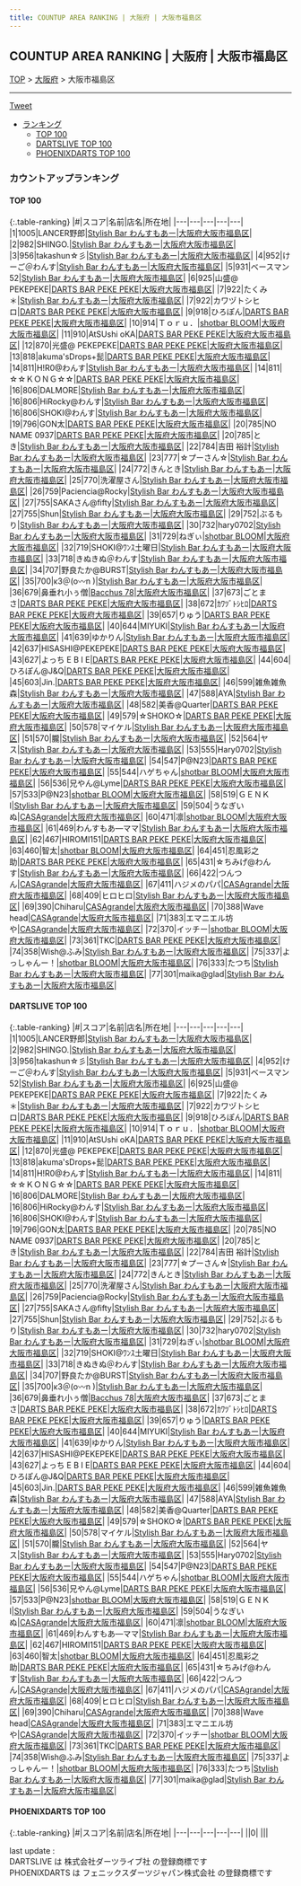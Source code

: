 ```yaml
---
title: COUNTUP AREA RANKING | 大阪府 | 大阪市福島区
---
```

## COUNTUP AREA RANKING | 大阪府 | 大阪市福島区

[TOP](/darts/rank/) > [大阪府](/darts/rank/大阪府/) > 大阪市福島区

___

<a href="https://twitter.com/share?ref_src=twsrc%5Etfw" data-text="COUNTUP AREA RANKING | 大阪府大阪市福島区" class="twitter-share-button" data-hashtags="DARTSLIVE,PHOENIXDARTS,darts,ダーツ" data-show-count="false">Tweet</a>

* [ランキング](#カウントアップランキング)
    * [TOP 100](#top-100)
    * [DARTSLIVE TOP 100](#dartslive-top-100)
    * [PHOENIXDARTS TOP 100](#phoenixdarts-top-100)

### カウントアップランキング

#### TOP 100



{:.table-ranking}
|#|スコア|名前|店名|所在地|
|---|---|---|---|---|
|1|1005|<span class="rank-name-dl">LANCER野郎</span>|<a href="https://search.dartslive.com/jp/shop/57f2ab80351f2fa0a3f63593b5358cc4">Stylish Bar わんすもあー</a>|<a href="/darts/rank/大阪府/大阪市福島区">大阪府大阪市福島区</a>|
|2|982|<span class="rank-name-dl">SHINGO.</span>|<a href="https://search.dartslive.com/jp/shop/57f2ab80351f2fa0a3f63593b5358cc4">Stylish Bar わんすもあー</a>|<a href="/darts/rank/大阪府/大阪市福島区">大阪府大阪市福島区</a>|
|3|956|<span class="rank-name-dl">takashun☆彡</span>|<a href="https://search.dartslive.com/jp/shop/57f2ab80351f2fa0a3f63593b5358cc4">Stylish Bar わんすもあー</a>|<a href="/darts/rank/大阪府/大阪市福島区">大阪府大阪市福島区</a>|
|4|952|<span class="rank-name-dl">けーご＠わんす</span>|<a href="https://search.dartslive.com/jp/shop/57f2ab80351f2fa0a3f63593b5358cc4">Stylish Bar わんすもあー</a>|<a href="/darts/rank/大阪府/大阪市福島区">大阪府大阪市福島区</a>|
|5|931|<span class="rank-name-dl">ベースマン52</span>|<a href="https://search.dartslive.com/jp/shop/57f2ab80351f2fa0a3f63593b5358cc4">Stylish Bar わんすもあー</a>|<a href="/darts/rank/大阪府/大阪市福島区">大阪府大阪市福島区</a>|
|6|925|<span class="rank-name-dl">山盛@ PEKEPEKE</span>|<a href="https://search.dartslive.com/jp/shop/b9cb2a638cf5c4ce774c926eb736cb5a">DARTS BAR PEKE PEKE</a>|<a href="/darts/rank/大阪府/大阪市福島区">大阪府大阪市福島区</a>|
|7|922|<span class="rank-name-dl">たくみ＊</span>|<a href="https://search.dartslive.com/jp/shop/57f2ab80351f2fa0a3f63593b5358cc4">Stylish Bar わんすもあー</a>|<a href="/darts/rank/大阪府/大阪市福島区">大阪府大阪市福島区</a>|
|7|922|<span class="rank-name-dl">カワヅトシヒロ</span>|<a href="https://search.dartslive.com/jp/shop/b9cb2a638cf5c4ce774c926eb736cb5a">DARTS BAR PEKE PEKE</a>|<a href="/darts/rank/大阪府/大阪市福島区">大阪府大阪市福島区</a>|
|9|918|<span class="rank-name-dl">ひろぽん</span>|<a href="https://search.dartslive.com/jp/shop/b9cb2a638cf5c4ce774c926eb736cb5a">DARTS BAR PEKE PEKE</a>|<a href="/darts/rank/大阪府/大阪市福島区">大阪府大阪市福島区</a>|
|10|914|<span class="rank-name-dl">Ｔｏｒｕ．</span>|<a href="https://search.dartslive.com/jp/shop/12df8c9dce968dad0d9b047a20a7ba1e">shotbar BLOOM</a>|<a href="/darts/rank/大阪府/大阪市福島区">大阪府大阪市福島区</a>|
|11|910|<span class="rank-name-dl">AtSUshi oKA</span>|<a href="https://search.dartslive.com/jp/shop/b9cb2a638cf5c4ce774c926eb736cb5a">DARTS BAR PEKE PEKE</a>|<a href="/darts/rank/大阪府/大阪市福島区">大阪府大阪市福島区</a>|
|12|870|<span class="rank-name-dl">光盛@ PEKEPEKE</span>|<a href="https://search.dartslive.com/jp/shop/b9cb2a638cf5c4ce774c926eb736cb5a">DARTS BAR PEKE PEKE</a>|<a href="/darts/rank/大阪府/大阪市福島区">大阪府大阪市福島区</a>|
|13|818|<span class="rank-name-dl">akuma&#x27;sDrops+髭</span>|<a href="https://search.dartslive.com/jp/shop/b9cb2a638cf5c4ce774c926eb736cb5a">DARTS BAR PEKE PEKE</a>|<a href="/darts/rank/大阪府/大阪市福島区">大阪府大阪市福島区</a>|
|14|811|<span class="rank-name-dl">H!R0@わんす</span>|<a href="https://search.dartslive.com/jp/shop/57f2ab80351f2fa0a3f63593b5358cc4">Stylish Bar わんすもあー</a>|<a href="/darts/rank/大阪府/大阪市福島区">大阪府大阪市福島区</a>|
|14|811|<span class="rank-name-dl">☆☆ＫＯＮＧ☆☆</span>|<a href="https://search.dartslive.com/jp/shop/b9cb2a638cf5c4ce774c926eb736cb5a">DARTS BAR PEKE PEKE</a>|<a href="/darts/rank/大阪府/大阪市福島区">大阪府大阪市福島区</a>|
|16|806|<span class="rank-name-dl">DALMORE</span>|<a href="https://search.dartslive.com/jp/shop/57f2ab80351f2fa0a3f63593b5358cc4">Stylish Bar わんすもあー</a>|<a href="/darts/rank/大阪府/大阪市福島区">大阪府大阪市福島区</a>|
|16|806|<span class="rank-name-dl">HiRocky@わんす</span>|<a href="https://search.dartslive.com/jp/shop/57f2ab80351f2fa0a3f63593b5358cc4">Stylish Bar わんすもあー</a>|<a href="/darts/rank/大阪府/大阪市福島区">大阪府大阪市福島区</a>|
|16|806|<span class="rank-name-dl">SHOKI@わんす</span>|<a href="https://search.dartslive.com/jp/shop/57f2ab80351f2fa0a3f63593b5358cc4">Stylish Bar わんすもあー</a>|<a href="/darts/rank/大阪府/大阪市福島区">大阪府大阪市福島区</a>|
|19|796|<span class="rank-name-dl">GON太</span>|<a href="https://search.dartslive.com/jp/shop/b9cb2a638cf5c4ce774c926eb736cb5a">DARTS BAR PEKE PEKE</a>|<a href="/darts/rank/大阪府/大阪市福島区">大阪府大阪市福島区</a>|
|20|785|<span class="rank-name-dl">NO NAME 0937</span>|<a href="https://search.dartslive.com/jp/shop/b9cb2a638cf5c4ce774c926eb736cb5a">DARTS BAR PEKE PEKE</a>|<a href="/darts/rank/大阪府/大阪市福島区">大阪府大阪市福島区</a>|
|20|785|<span class="rank-name-dl">とき</span>|<a href="https://search.dartslive.com/jp/shop/57f2ab80351f2fa0a3f63593b5358cc4">Stylish Bar わんすもあー</a>|<a href="/darts/rank/大阪府/大阪市福島区">大阪府大阪市福島区</a>|
|22|784|<span class="rank-name-dl">吉田 裕計</span>|<a href="https://search.dartslive.com/jp/shop/57f2ab80351f2fa0a3f63593b5358cc4">Stylish Bar わんすもあー</a>|<a href="/darts/rank/大阪府/大阪市福島区">大阪府大阪市福島区</a>|
|23|777|<span class="rank-name-dl">☆プーさん☆</span>|<a href="https://search.dartslive.com/jp/shop/57f2ab80351f2fa0a3f63593b5358cc4">Stylish Bar わんすもあー</a>|<a href="/darts/rank/大阪府/大阪市福島区">大阪府大阪市福島区</a>|
|24|772|<span class="rank-name-dl">きんとき</span>|<a href="https://search.dartslive.com/jp/shop/57f2ab80351f2fa0a3f63593b5358cc4">Stylish Bar わんすもあー</a>|<a href="/darts/rank/大阪府/大阪市福島区">大阪府大阪市福島区</a>|
|25|770|<span class="rank-name-dl">洗濯屋さん</span>|<a href="https://search.dartslive.com/jp/shop/57f2ab80351f2fa0a3f63593b5358cc4">Stylish Bar わんすもあー</a>|<a href="/darts/rank/大阪府/大阪市福島区">大阪府大阪市福島区</a>|
|26|759|<span class="rank-name-dl">Paciencia@Rocky</span>|<a href="https://search.dartslive.com/jp/shop/57f2ab80351f2fa0a3f63593b5358cc4">Stylish Bar わんすもあー</a>|<a href="/darts/rank/大阪府/大阪市福島区">大阪府大阪市福島区</a>|
|27|755|<span class="rank-name-dl">SAKAさん@fifty</span>|<a href="https://search.dartslive.com/jp/shop/57f2ab80351f2fa0a3f63593b5358cc4">Stylish Bar わんすもあー</a>|<a href="/darts/rank/大阪府/大阪市福島区">大阪府大阪市福島区</a>|
|27|755|<span class="rank-name-dl">Shun</span>|<a href="https://search.dartslive.com/jp/shop/57f2ab80351f2fa0a3f63593b5358cc4">Stylish Bar わんすもあー</a>|<a href="/darts/rank/大阪府/大阪市福島区">大阪府大阪市福島区</a>|
|29|752|<span class="rank-name-dl">ぶるもり</span>|<a href="https://search.dartslive.com/jp/shop/57f2ab80351f2fa0a3f63593b5358cc4">Stylish Bar わんすもあー</a>|<a href="/darts/rank/大阪府/大阪市福島区">大阪府大阪市福島区</a>|
|30|732|<span class="rank-name-dl">hary0702</span>|<a href="https://search.dartslive.com/jp/shop/57f2ab80351f2fa0a3f63593b5358cc4">Stylish Bar わんすもあー</a>|<a href="/darts/rank/大阪府/大阪市福島区">大阪府大阪市福島区</a>|
|31|729|<span class="rank-name-dl">ねぎぃ</span>|<a href="https://search.dartslive.com/jp/shop/12df8c9dce968dad0d9b047a20a7ba1e">shotbar BLOOM</a>|<a href="/darts/rank/大阪府/大阪市福島区">大阪府大阪市福島区</a>|
|32|719|<span class="rank-name-dl">SHOKI@ﾜﾝｽ土曜日</span>|<a href="https://search.dartslive.com/jp/shop/57f2ab80351f2fa0a3f63593b5358cc4">Stylish Bar わんすもあー</a>|<a href="/darts/rank/大阪府/大阪市福島区">大阪府大阪市福島区</a>|
|33|718|<span class="rank-name-dl">きぬきぬ＠わんす</span>|<a href="https://search.dartslive.com/jp/shop/57f2ab80351f2fa0a3f63593b5358cc4">Stylish Bar わんすもあー</a>|<a href="/darts/rank/大阪府/大阪市福島区">大阪府大阪市福島区</a>|
|34|707|<span class="rank-name-dl">野良たか@BURST</span>|<a href="https://search.dartslive.com/jp/shop/57f2ab80351f2fa0a3f63593b5358cc4">Stylish Bar わんすもあー</a>|<a href="/darts/rank/大阪府/大阪市福島区">大阪府大阪市福島区</a>|
|35|700|<span class="rank-name-dl">κ3＠\(o〰n )</span>|<a href="https://search.dartslive.com/jp/shop/57f2ab80351f2fa0a3f63593b5358cc4">Stylish Bar わんすもあー</a>|<a href="/darts/rank/大阪府/大阪市福島区">大阪府大阪市福島区</a>|
|36|679|<span class="rank-name-dl">鼻垂れ小ぅ僧</span>|<a href="https://search.dartslive.com/jp/shop/7c352445d364c0890d9b047a20a7ba1e">Bacchus 78</a>|<a href="/darts/rank/大阪府/大阪市福島区">大阪府大阪市福島区</a>|
|37|673|<span class="rank-name-dl">ごとまさ</span>|<a href="https://search.dartslive.com/jp/shop/b9cb2a638cf5c4ce774c926eb736cb5a">DARTS BAR PEKE PEKE</a>|<a href="/darts/rank/大阪府/大阪市福島区">大阪府大阪市福島区</a>|
|38|672|<span class="rank-name-dl">ｶﾜﾂﾞﾄｼﾋﾛ</span>|<a href="https://search.dartslive.com/jp/shop/b9cb2a638cf5c4ce774c926eb736cb5a">DARTS BAR PEKE PEKE</a>|<a href="/darts/rank/大阪府/大阪市福島区">大阪府大阪市福島区</a>|
|39|657|<span class="rank-name-dl">りゅう</span>|<a href="https://search.dartslive.com/jp/shop/b9cb2a638cf5c4ce774c926eb736cb5a">DARTS BAR PEKE PEKE</a>|<a href="/darts/rank/大阪府/大阪市福島区">大阪府大阪市福島区</a>|
|40|644|<span class="rank-name-dl">MIYUKI</span>|<a href="https://search.dartslive.com/jp/shop/57f2ab80351f2fa0a3f63593b5358cc4">Stylish Bar わんすもあー</a>|<a href="/darts/rank/大阪府/大阪市福島区">大阪府大阪市福島区</a>|
|41|639|<span class="rank-name-dl">ゆかりん</span>|<a href="https://search.dartslive.com/jp/shop/57f2ab80351f2fa0a3f63593b5358cc4">Stylish Bar わんすもあー</a>|<a href="/darts/rank/大阪府/大阪市福島区">大阪府大阪市福島区</a>|
|42|637|<span class="rank-name-dl">HISASHI@PEKEPEKE</span>|<a href="https://search.dartslive.com/jp/shop/b9cb2a638cf5c4ce774c926eb736cb5a">DARTS BAR PEKE PEKE</a>|<a href="/darts/rank/大阪府/大阪市福島区">大阪府大阪市福島区</a>|
|43|627|<span class="rank-name-dl">よっち E B I E</span>|<a href="https://search.dartslive.com/jp/shop/b9cb2a638cf5c4ce774c926eb736cb5a">DARTS BAR PEKE PEKE</a>|<a href="/darts/rank/大阪府/大阪市福島区">大阪府大阪市福島区</a>|
|44|604|<span class="rank-name-dl">ひろぽん@J&amp;Q</span>|<a href="https://search.dartslive.com/jp/shop/b9cb2a638cf5c4ce774c926eb736cb5a">DARTS BAR PEKE PEKE</a>|<a href="/darts/rank/大阪府/大阪市福島区">大阪府大阪市福島区</a>|
|45|603|<span class="rank-name-dl">Jin.</span>|<a href="https://search.dartslive.com/jp/shop/b9cb2a638cf5c4ce774c926eb736cb5a">DARTS BAR PEKE PEKE</a>|<a href="/darts/rank/大阪府/大阪市福島区">大阪府大阪市福島区</a>|
|46|599|<span class="rank-name-dl">雑魚雑魚森</span>|<a href="https://search.dartslive.com/jp/shop/57f2ab80351f2fa0a3f63593b5358cc4">Stylish Bar わんすもあー</a>|<a href="/darts/rank/大阪府/大阪市福島区">大阪府大阪市福島区</a>|
|47|588|<span class="rank-name-dl">AYA</span>|<a href="https://search.dartslive.com/jp/shop/57f2ab80351f2fa0a3f63593b5358cc4">Stylish Bar わんすもあー</a>|<a href="/darts/rank/大阪府/大阪市福島区">大阪府大阪市福島区</a>|
|48|582|<span class="rank-name-dl">美香@Quarter</span>|<a href="https://search.dartslive.com/jp/shop/b9cb2a638cf5c4ce774c926eb736cb5a">DARTS BAR PEKE PEKE</a>|<a href="/darts/rank/大阪府/大阪市福島区">大阪府大阪市福島区</a>|
|49|579|<span class="rank-name-dl">☆SHOKO☆</span>|<a href="https://search.dartslive.com/jp/shop/b9cb2a638cf5c4ce774c926eb736cb5a">DARTS BAR PEKE PEKE</a>|<a href="/darts/rank/大阪府/大阪市福島区">大阪府大阪市福島区</a>|
|50|578|<span class="rank-name-dl">マイケル</span>|<a href="https://search.dartslive.com/jp/shop/57f2ab80351f2fa0a3f63593b5358cc4">Stylish Bar わんすもあー</a>|<a href="/darts/rank/大阪府/大阪市福島区">大阪府大阪市福島区</a>|
|51|570|<span class="rank-name-dl">朧</span>|<a href="https://search.dartslive.com/jp/shop/57f2ab80351f2fa0a3f63593b5358cc4">Stylish Bar わんすもあー</a>|<a href="/darts/rank/大阪府/大阪市福島区">大阪府大阪市福島区</a>|
|52|564|<span class="rank-name-dl">ヤス</span>|<a href="https://search.dartslive.com/jp/shop/57f2ab80351f2fa0a3f63593b5358cc4">Stylish Bar わんすもあー</a>|<a href="/darts/rank/大阪府/大阪市福島区">大阪府大阪市福島区</a>|
|53|555|<span class="rank-name-dl">Hary0702</span>|<a href="https://search.dartslive.com/jp/shop/57f2ab80351f2fa0a3f63593b5358cc4">Stylish Bar わんすもあー</a>|<a href="/darts/rank/大阪府/大阪市福島区">大阪府大阪市福島区</a>|
|54|547|<span class="rank-name-dl">P@N23</span>|<a href="https://search.dartslive.com/jp/shop/b9cb2a638cf5c4ce774c926eb736cb5a">DARTS BAR PEKE PEKE</a>|<a href="/darts/rank/大阪府/大阪市福島区">大阪府大阪市福島区</a>|
|55|544|<span class="rank-name-dl">ハゲちゃん</span>|<a href="https://search.dartslive.com/jp/shop/12df8c9dce968dad0d9b047a20a7ba1e">shotbar BLOOM</a>|<a href="/darts/rank/大阪府/大阪市福島区">大阪府大阪市福島区</a>|
|56|536|<span class="rank-name-dl">兄やん@Lyme</span>|<a href="https://search.dartslive.com/jp/shop/b9cb2a638cf5c4ce774c926eb736cb5a">DARTS BAR PEKE PEKE</a>|<a href="/darts/rank/大阪府/大阪市福島区">大阪府大阪市福島区</a>|
|57|533|<span class="rank-name-dl">P@N23</span>|<a href="https://search.dartslive.com/jp/shop/12df8c9dce968dad0d9b047a20a7ba1e">shotbar BLOOM</a>|<a href="/darts/rank/大阪府/大阪市福島区">大阪府大阪市福島区</a>|
|58|519|<span class="rank-name-dl">ＧＥＮＫI</span>|<a href="https://search.dartslive.com/jp/shop/57f2ab80351f2fa0a3f63593b5358cc4">Stylish Bar わんすもあー</a>|<a href="/darts/rank/大阪府/大阪市福島区">大阪府大阪市福島区</a>|
|59|504|<span class="rank-name-dl">うなぎいぬ</span>|<a href="https://search.dartslive.com/jp/shop/d971e1c267fb66be0d9b047a20a7ba1e">CASAgrande</a>|<a href="/darts/rank/大阪府/大阪市福島区">大阪府大阪市福島区</a>|
|60|471|<span class="rank-name-dl">凛</span>|<a href="https://search.dartslive.com/jp/shop/12df8c9dce968dad0d9b047a20a7ba1e">shotbar BLOOM</a>|<a href="/darts/rank/大阪府/大阪市福島区">大阪府大阪市福島区</a>|
|61|469|<span class="rank-name-dl">わんすもあ―ママ</span>|<a href="https://search.dartslive.com/jp/shop/57f2ab80351f2fa0a3f63593b5358cc4">Stylish Bar わんすもあー</a>|<a href="/darts/rank/大阪府/大阪市福島区">大阪府大阪市福島区</a>|
|62|467|<span class="rank-name-dl">HIROMI151</span>|<a href="https://search.dartslive.com/jp/shop/b9cb2a638cf5c4ce774c926eb736cb5a">DARTS BAR PEKE PEKE</a>|<a href="/darts/rank/大阪府/大阪市福島区">大阪府大阪市福島区</a>|
|63|460|<span class="rank-name-dl">智太</span>|<a href="https://search.dartslive.com/jp/shop/12df8c9dce968dad0d9b047a20a7ba1e">shotbar BLOOM</a>|<a href="/darts/rank/大阪府/大阪市福島区">大阪府大阪市福島区</a>|
|64|451|<span class="rank-name-dl">忍風彩之助</span>|<a href="https://search.dartslive.com/jp/shop/b9cb2a638cf5c4ce774c926eb736cb5a">DARTS BAR PEKE PEKE</a>|<a href="/darts/rank/大阪府/大阪市福島区">大阪府大阪市福島区</a>|
|65|431|<span class="rank-name-dl">☆ちみげ@わんす</span>|<a href="https://search.dartslive.com/jp/shop/57f2ab80351f2fa0a3f63593b5358cc4">Stylish Bar わんすもあー</a>|<a href="/darts/rank/大阪府/大阪市福島区">大阪府大阪市福島区</a>|
|66|422|<span class="rank-name-dl">つんつん</span>|<a href="https://search.dartslive.com/jp/shop/d971e1c267fb66be0d9b047a20a7ba1e">CASAgrande</a>|<a href="/darts/rank/大阪府/大阪市福島区">大阪府大阪市福島区</a>|
|67|411|<span class="rank-name-dl">ハジメのパパ</span>|<a href="https://search.dartslive.com/jp/shop/d971e1c267fb66be0d9b047a20a7ba1e">CASAgrande</a>|<a href="/darts/rank/大阪府/大阪市福島区">大阪府大阪市福島区</a>|
|68|409|<span class="rank-name-dl">ヒロヒロ</span>|<a href="https://search.dartslive.com/jp/shop/57f2ab80351f2fa0a3f63593b5358cc4">Stylish Bar わんすもあー</a>|<a href="/darts/rank/大阪府/大阪市福島区">大阪府大阪市福島区</a>|
|69|390|<span class="rank-name-dl">Chiharu</span>|<a href="https://search.dartslive.com/jp/shop/d971e1c267fb66be0d9b047a20a7ba1e">CASAgrande</a>|<a href="/darts/rank/大阪府/大阪市福島区">大阪府大阪市福島区</a>|
|70|388|<span class="rank-name-dl">Wave head</span>|<a href="https://search.dartslive.com/jp/shop/d971e1c267fb66be0d9b047a20a7ba1e">CASAgrande</a>|<a href="/darts/rank/大阪府/大阪市福島区">大阪府大阪市福島区</a>|
|71|383|<span class="rank-name-dl">エマニエル坊や</span>|<a href="https://search.dartslive.com/jp/shop/d971e1c267fb66be0d9b047a20a7ba1e">CASAgrande</a>|<a href="/darts/rank/大阪府/大阪市福島区">大阪府大阪市福島区</a>|
|72|370|<span class="rank-name-dl">イッチー</span>|<a href="https://search.dartslive.com/jp/shop/12df8c9dce968dad0d9b047a20a7ba1e">shotbar BLOOM</a>|<a href="/darts/rank/大阪府/大阪市福島区">大阪府大阪市福島区</a>|
|73|361|<span class="rank-name-dl">TKC</span>|<a href="https://search.dartslive.com/jp/shop/b9cb2a638cf5c4ce774c926eb736cb5a">DARTS BAR PEKE PEKE</a>|<a href="/darts/rank/大阪府/大阪市福島区">大阪府大阪市福島区</a>|
|74|358|<span class="rank-name-dl">Wish@ふみ</span>|<a href="https://search.dartslive.com/jp/shop/57f2ab80351f2fa0a3f63593b5358cc4">Stylish Bar わんすもあー</a>|<a href="/darts/rank/大阪府/大阪市福島区">大阪府大阪市福島区</a>|
|75|337|<span class="rank-name-dl">よっしゃんー！</span>|<a href="https://search.dartslive.com/jp/shop/12df8c9dce968dad0d9b047a20a7ba1e">shotbar BLOOM</a>|<a href="/darts/rank/大阪府/大阪市福島区">大阪府大阪市福島区</a>|
|76|333|<span class="rank-name-dl">たつち</span>|<a href="https://search.dartslive.com/jp/shop/57f2ab80351f2fa0a3f63593b5358cc4">Stylish Bar わんすもあー</a>|<a href="/darts/rank/大阪府/大阪市福島区">大阪府大阪市福島区</a>|
|77|301|<span class="rank-name-dl">maika@glad</span>|<a href="https://search.dartslive.com/jp/shop/57f2ab80351f2fa0a3f63593b5358cc4">Stylish Bar わんすもあー</a>|<a href="/darts/rank/大阪府/大阪市福島区">大阪府大阪市福島区</a>|


#### DARTSLIVE TOP 100



{:.table-ranking}
|#|スコア|名前|店名|所在地|
|---|---|---|---|---|
|1|1005|<span class="rank-name-dl">LANCER野郎</span>|<a href="https://search.dartslive.com/jp/shop/57f2ab80351f2fa0a3f63593b5358cc4">Stylish Bar わんすもあー</a>|<a href="/darts/rank/大阪府/大阪市福島区">大阪府大阪市福島区</a>|
|2|982|<span class="rank-name-dl">SHINGO.</span>|<a href="https://search.dartslive.com/jp/shop/57f2ab80351f2fa0a3f63593b5358cc4">Stylish Bar わんすもあー</a>|<a href="/darts/rank/大阪府/大阪市福島区">大阪府大阪市福島区</a>|
|3|956|<span class="rank-name-dl">takashun☆彡</span>|<a href="https://search.dartslive.com/jp/shop/57f2ab80351f2fa0a3f63593b5358cc4">Stylish Bar わんすもあー</a>|<a href="/darts/rank/大阪府/大阪市福島区">大阪府大阪市福島区</a>|
|4|952|<span class="rank-name-dl">けーご＠わんす</span>|<a href="https://search.dartslive.com/jp/shop/57f2ab80351f2fa0a3f63593b5358cc4">Stylish Bar わんすもあー</a>|<a href="/darts/rank/大阪府/大阪市福島区">大阪府大阪市福島区</a>|
|5|931|<span class="rank-name-dl">ベースマン52</span>|<a href="https://search.dartslive.com/jp/shop/57f2ab80351f2fa0a3f63593b5358cc4">Stylish Bar わんすもあー</a>|<a href="/darts/rank/大阪府/大阪市福島区">大阪府大阪市福島区</a>|
|6|925|<span class="rank-name-dl">山盛@ PEKEPEKE</span>|<a href="https://search.dartslive.com/jp/shop/b9cb2a638cf5c4ce774c926eb736cb5a">DARTS BAR PEKE PEKE</a>|<a href="/darts/rank/大阪府/大阪市福島区">大阪府大阪市福島区</a>|
|7|922|<span class="rank-name-dl">たくみ＊</span>|<a href="https://search.dartslive.com/jp/shop/57f2ab80351f2fa0a3f63593b5358cc4">Stylish Bar わんすもあー</a>|<a href="/darts/rank/大阪府/大阪市福島区">大阪府大阪市福島区</a>|
|7|922|<span class="rank-name-dl">カワヅトシヒロ</span>|<a href="https://search.dartslive.com/jp/shop/b9cb2a638cf5c4ce774c926eb736cb5a">DARTS BAR PEKE PEKE</a>|<a href="/darts/rank/大阪府/大阪市福島区">大阪府大阪市福島区</a>|
|9|918|<span class="rank-name-dl">ひろぽん</span>|<a href="https://search.dartslive.com/jp/shop/b9cb2a638cf5c4ce774c926eb736cb5a">DARTS BAR PEKE PEKE</a>|<a href="/darts/rank/大阪府/大阪市福島区">大阪府大阪市福島区</a>|
|10|914|<span class="rank-name-dl">Ｔｏｒｕ．</span>|<a href="https://search.dartslive.com/jp/shop/12df8c9dce968dad0d9b047a20a7ba1e">shotbar BLOOM</a>|<a href="/darts/rank/大阪府/大阪市福島区">大阪府大阪市福島区</a>|
|11|910|<span class="rank-name-dl">AtSUshi oKA</span>|<a href="https://search.dartslive.com/jp/shop/b9cb2a638cf5c4ce774c926eb736cb5a">DARTS BAR PEKE PEKE</a>|<a href="/darts/rank/大阪府/大阪市福島区">大阪府大阪市福島区</a>|
|12|870|<span class="rank-name-dl">光盛@ PEKEPEKE</span>|<a href="https://search.dartslive.com/jp/shop/b9cb2a638cf5c4ce774c926eb736cb5a">DARTS BAR PEKE PEKE</a>|<a href="/darts/rank/大阪府/大阪市福島区">大阪府大阪市福島区</a>|
|13|818|<span class="rank-name-dl">akuma&#x27;sDrops+髭</span>|<a href="https://search.dartslive.com/jp/shop/b9cb2a638cf5c4ce774c926eb736cb5a">DARTS BAR PEKE PEKE</a>|<a href="/darts/rank/大阪府/大阪市福島区">大阪府大阪市福島区</a>|
|14|811|<span class="rank-name-dl">H!R0@わんす</span>|<a href="https://search.dartslive.com/jp/shop/57f2ab80351f2fa0a3f63593b5358cc4">Stylish Bar わんすもあー</a>|<a href="/darts/rank/大阪府/大阪市福島区">大阪府大阪市福島区</a>|
|14|811|<span class="rank-name-dl">☆☆ＫＯＮＧ☆☆</span>|<a href="https://search.dartslive.com/jp/shop/b9cb2a638cf5c4ce774c926eb736cb5a">DARTS BAR PEKE PEKE</a>|<a href="/darts/rank/大阪府/大阪市福島区">大阪府大阪市福島区</a>|
|16|806|<span class="rank-name-dl">DALMORE</span>|<a href="https://search.dartslive.com/jp/shop/57f2ab80351f2fa0a3f63593b5358cc4">Stylish Bar わんすもあー</a>|<a href="/darts/rank/大阪府/大阪市福島区">大阪府大阪市福島区</a>|
|16|806|<span class="rank-name-dl">HiRocky@わんす</span>|<a href="https://search.dartslive.com/jp/shop/57f2ab80351f2fa0a3f63593b5358cc4">Stylish Bar わんすもあー</a>|<a href="/darts/rank/大阪府/大阪市福島区">大阪府大阪市福島区</a>|
|16|806|<span class="rank-name-dl">SHOKI@わんす</span>|<a href="https://search.dartslive.com/jp/shop/57f2ab80351f2fa0a3f63593b5358cc4">Stylish Bar わんすもあー</a>|<a href="/darts/rank/大阪府/大阪市福島区">大阪府大阪市福島区</a>|
|19|796|<span class="rank-name-dl">GON太</span>|<a href="https://search.dartslive.com/jp/shop/b9cb2a638cf5c4ce774c926eb736cb5a">DARTS BAR PEKE PEKE</a>|<a href="/darts/rank/大阪府/大阪市福島区">大阪府大阪市福島区</a>|
|20|785|<span class="rank-name-dl">NO NAME 0937</span>|<a href="https://search.dartslive.com/jp/shop/b9cb2a638cf5c4ce774c926eb736cb5a">DARTS BAR PEKE PEKE</a>|<a href="/darts/rank/大阪府/大阪市福島区">大阪府大阪市福島区</a>|
|20|785|<span class="rank-name-dl">とき</span>|<a href="https://search.dartslive.com/jp/shop/57f2ab80351f2fa0a3f63593b5358cc4">Stylish Bar わんすもあー</a>|<a href="/darts/rank/大阪府/大阪市福島区">大阪府大阪市福島区</a>|
|22|784|<span class="rank-name-dl">吉田 裕計</span>|<a href="https://search.dartslive.com/jp/shop/57f2ab80351f2fa0a3f63593b5358cc4">Stylish Bar わんすもあー</a>|<a href="/darts/rank/大阪府/大阪市福島区">大阪府大阪市福島区</a>|
|23|777|<span class="rank-name-dl">☆プーさん☆</span>|<a href="https://search.dartslive.com/jp/shop/57f2ab80351f2fa0a3f63593b5358cc4">Stylish Bar わんすもあー</a>|<a href="/darts/rank/大阪府/大阪市福島区">大阪府大阪市福島区</a>|
|24|772|<span class="rank-name-dl">きんとき</span>|<a href="https://search.dartslive.com/jp/shop/57f2ab80351f2fa0a3f63593b5358cc4">Stylish Bar わんすもあー</a>|<a href="/darts/rank/大阪府/大阪市福島区">大阪府大阪市福島区</a>|
|25|770|<span class="rank-name-dl">洗濯屋さん</span>|<a href="https://search.dartslive.com/jp/shop/57f2ab80351f2fa0a3f63593b5358cc4">Stylish Bar わんすもあー</a>|<a href="/darts/rank/大阪府/大阪市福島区">大阪府大阪市福島区</a>|
|26|759|<span class="rank-name-dl">Paciencia@Rocky</span>|<a href="https://search.dartslive.com/jp/shop/57f2ab80351f2fa0a3f63593b5358cc4">Stylish Bar わんすもあー</a>|<a href="/darts/rank/大阪府/大阪市福島区">大阪府大阪市福島区</a>|
|27|755|<span class="rank-name-dl">SAKAさん@fifty</span>|<a href="https://search.dartslive.com/jp/shop/57f2ab80351f2fa0a3f63593b5358cc4">Stylish Bar わんすもあー</a>|<a href="/darts/rank/大阪府/大阪市福島区">大阪府大阪市福島区</a>|
|27|755|<span class="rank-name-dl">Shun</span>|<a href="https://search.dartslive.com/jp/shop/57f2ab80351f2fa0a3f63593b5358cc4">Stylish Bar わんすもあー</a>|<a href="/darts/rank/大阪府/大阪市福島区">大阪府大阪市福島区</a>|
|29|752|<span class="rank-name-dl">ぶるもり</span>|<a href="https://search.dartslive.com/jp/shop/57f2ab80351f2fa0a3f63593b5358cc4">Stylish Bar わんすもあー</a>|<a href="/darts/rank/大阪府/大阪市福島区">大阪府大阪市福島区</a>|
|30|732|<span class="rank-name-dl">hary0702</span>|<a href="https://search.dartslive.com/jp/shop/57f2ab80351f2fa0a3f63593b5358cc4">Stylish Bar わんすもあー</a>|<a href="/darts/rank/大阪府/大阪市福島区">大阪府大阪市福島区</a>|
|31|729|<span class="rank-name-dl">ねぎぃ</span>|<a href="https://search.dartslive.com/jp/shop/12df8c9dce968dad0d9b047a20a7ba1e">shotbar BLOOM</a>|<a href="/darts/rank/大阪府/大阪市福島区">大阪府大阪市福島区</a>|
|32|719|<span class="rank-name-dl">SHOKI@ﾜﾝｽ土曜日</span>|<a href="https://search.dartslive.com/jp/shop/57f2ab80351f2fa0a3f63593b5358cc4">Stylish Bar わんすもあー</a>|<a href="/darts/rank/大阪府/大阪市福島区">大阪府大阪市福島区</a>|
|33|718|<span class="rank-name-dl">きぬきぬ＠わんす</span>|<a href="https://search.dartslive.com/jp/shop/57f2ab80351f2fa0a3f63593b5358cc4">Stylish Bar わんすもあー</a>|<a href="/darts/rank/大阪府/大阪市福島区">大阪府大阪市福島区</a>|
|34|707|<span class="rank-name-dl">野良たか@BURST</span>|<a href="https://search.dartslive.com/jp/shop/57f2ab80351f2fa0a3f63593b5358cc4">Stylish Bar わんすもあー</a>|<a href="/darts/rank/大阪府/大阪市福島区">大阪府大阪市福島区</a>|
|35|700|<span class="rank-name-dl">κ3＠\(o〰n )</span>|<a href="https://search.dartslive.com/jp/shop/57f2ab80351f2fa0a3f63593b5358cc4">Stylish Bar わんすもあー</a>|<a href="/darts/rank/大阪府/大阪市福島区">大阪府大阪市福島区</a>|
|36|679|<span class="rank-name-dl">鼻垂れ小ぅ僧</span>|<a href="https://search.dartslive.com/jp/shop/7c352445d364c0890d9b047a20a7ba1e">Bacchus 78</a>|<a href="/darts/rank/大阪府/大阪市福島区">大阪府大阪市福島区</a>|
|37|673|<span class="rank-name-dl">ごとまさ</span>|<a href="https://search.dartslive.com/jp/shop/b9cb2a638cf5c4ce774c926eb736cb5a">DARTS BAR PEKE PEKE</a>|<a href="/darts/rank/大阪府/大阪市福島区">大阪府大阪市福島区</a>|
|38|672|<span class="rank-name-dl">ｶﾜﾂﾞﾄｼﾋﾛ</span>|<a href="https://search.dartslive.com/jp/shop/b9cb2a638cf5c4ce774c926eb736cb5a">DARTS BAR PEKE PEKE</a>|<a href="/darts/rank/大阪府/大阪市福島区">大阪府大阪市福島区</a>|
|39|657|<span class="rank-name-dl">りゅう</span>|<a href="https://search.dartslive.com/jp/shop/b9cb2a638cf5c4ce774c926eb736cb5a">DARTS BAR PEKE PEKE</a>|<a href="/darts/rank/大阪府/大阪市福島区">大阪府大阪市福島区</a>|
|40|644|<span class="rank-name-dl">MIYUKI</span>|<a href="https://search.dartslive.com/jp/shop/57f2ab80351f2fa0a3f63593b5358cc4">Stylish Bar わんすもあー</a>|<a href="/darts/rank/大阪府/大阪市福島区">大阪府大阪市福島区</a>|
|41|639|<span class="rank-name-dl">ゆかりん</span>|<a href="https://search.dartslive.com/jp/shop/57f2ab80351f2fa0a3f63593b5358cc4">Stylish Bar わんすもあー</a>|<a href="/darts/rank/大阪府/大阪市福島区">大阪府大阪市福島区</a>|
|42|637|<span class="rank-name-dl">HISASHI@PEKEPEKE</span>|<a href="https://search.dartslive.com/jp/shop/b9cb2a638cf5c4ce774c926eb736cb5a">DARTS BAR PEKE PEKE</a>|<a href="/darts/rank/大阪府/大阪市福島区">大阪府大阪市福島区</a>|
|43|627|<span class="rank-name-dl">よっち E B I E</span>|<a href="https://search.dartslive.com/jp/shop/b9cb2a638cf5c4ce774c926eb736cb5a">DARTS BAR PEKE PEKE</a>|<a href="/darts/rank/大阪府/大阪市福島区">大阪府大阪市福島区</a>|
|44|604|<span class="rank-name-dl">ひろぽん@J&amp;Q</span>|<a href="https://search.dartslive.com/jp/shop/b9cb2a638cf5c4ce774c926eb736cb5a">DARTS BAR PEKE PEKE</a>|<a href="/darts/rank/大阪府/大阪市福島区">大阪府大阪市福島区</a>|
|45|603|<span class="rank-name-dl">Jin.</span>|<a href="https://search.dartslive.com/jp/shop/b9cb2a638cf5c4ce774c926eb736cb5a">DARTS BAR PEKE PEKE</a>|<a href="/darts/rank/大阪府/大阪市福島区">大阪府大阪市福島区</a>|
|46|599|<span class="rank-name-dl">雑魚雑魚森</span>|<a href="https://search.dartslive.com/jp/shop/57f2ab80351f2fa0a3f63593b5358cc4">Stylish Bar わんすもあー</a>|<a href="/darts/rank/大阪府/大阪市福島区">大阪府大阪市福島区</a>|
|47|588|<span class="rank-name-dl">AYA</span>|<a href="https://search.dartslive.com/jp/shop/57f2ab80351f2fa0a3f63593b5358cc4">Stylish Bar わんすもあー</a>|<a href="/darts/rank/大阪府/大阪市福島区">大阪府大阪市福島区</a>|
|48|582|<span class="rank-name-dl">美香@Quarter</span>|<a href="https://search.dartslive.com/jp/shop/b9cb2a638cf5c4ce774c926eb736cb5a">DARTS BAR PEKE PEKE</a>|<a href="/darts/rank/大阪府/大阪市福島区">大阪府大阪市福島区</a>|
|49|579|<span class="rank-name-dl">☆SHOKO☆</span>|<a href="https://search.dartslive.com/jp/shop/b9cb2a638cf5c4ce774c926eb736cb5a">DARTS BAR PEKE PEKE</a>|<a href="/darts/rank/大阪府/大阪市福島区">大阪府大阪市福島区</a>|
|50|578|<span class="rank-name-dl">マイケル</span>|<a href="https://search.dartslive.com/jp/shop/57f2ab80351f2fa0a3f63593b5358cc4">Stylish Bar わんすもあー</a>|<a href="/darts/rank/大阪府/大阪市福島区">大阪府大阪市福島区</a>|
|51|570|<span class="rank-name-dl">朧</span>|<a href="https://search.dartslive.com/jp/shop/57f2ab80351f2fa0a3f63593b5358cc4">Stylish Bar わんすもあー</a>|<a href="/darts/rank/大阪府/大阪市福島区">大阪府大阪市福島区</a>|
|52|564|<span class="rank-name-dl">ヤス</span>|<a href="https://search.dartslive.com/jp/shop/57f2ab80351f2fa0a3f63593b5358cc4">Stylish Bar わんすもあー</a>|<a href="/darts/rank/大阪府/大阪市福島区">大阪府大阪市福島区</a>|
|53|555|<span class="rank-name-dl">Hary0702</span>|<a href="https://search.dartslive.com/jp/shop/57f2ab80351f2fa0a3f63593b5358cc4">Stylish Bar わんすもあー</a>|<a href="/darts/rank/大阪府/大阪市福島区">大阪府大阪市福島区</a>|
|54|547|<span class="rank-name-dl">P@N23</span>|<a href="https://search.dartslive.com/jp/shop/b9cb2a638cf5c4ce774c926eb736cb5a">DARTS BAR PEKE PEKE</a>|<a href="/darts/rank/大阪府/大阪市福島区">大阪府大阪市福島区</a>|
|55|544|<span class="rank-name-dl">ハゲちゃん</span>|<a href="https://search.dartslive.com/jp/shop/12df8c9dce968dad0d9b047a20a7ba1e">shotbar BLOOM</a>|<a href="/darts/rank/大阪府/大阪市福島区">大阪府大阪市福島区</a>|
|56|536|<span class="rank-name-dl">兄やん@Lyme</span>|<a href="https://search.dartslive.com/jp/shop/b9cb2a638cf5c4ce774c926eb736cb5a">DARTS BAR PEKE PEKE</a>|<a href="/darts/rank/大阪府/大阪市福島区">大阪府大阪市福島区</a>|
|57|533|<span class="rank-name-dl">P@N23</span>|<a href="https://search.dartslive.com/jp/shop/12df8c9dce968dad0d9b047a20a7ba1e">shotbar BLOOM</a>|<a href="/darts/rank/大阪府/大阪市福島区">大阪府大阪市福島区</a>|
|58|519|<span class="rank-name-dl">ＧＥＮＫI</span>|<a href="https://search.dartslive.com/jp/shop/57f2ab80351f2fa0a3f63593b5358cc4">Stylish Bar わんすもあー</a>|<a href="/darts/rank/大阪府/大阪市福島区">大阪府大阪市福島区</a>|
|59|504|<span class="rank-name-dl">うなぎいぬ</span>|<a href="https://search.dartslive.com/jp/shop/d971e1c267fb66be0d9b047a20a7ba1e">CASAgrande</a>|<a href="/darts/rank/大阪府/大阪市福島区">大阪府大阪市福島区</a>|
|60|471|<span class="rank-name-dl">凛</span>|<a href="https://search.dartslive.com/jp/shop/12df8c9dce968dad0d9b047a20a7ba1e">shotbar BLOOM</a>|<a href="/darts/rank/大阪府/大阪市福島区">大阪府大阪市福島区</a>|
|61|469|<span class="rank-name-dl">わんすもあ―ママ</span>|<a href="https://search.dartslive.com/jp/shop/57f2ab80351f2fa0a3f63593b5358cc4">Stylish Bar わんすもあー</a>|<a href="/darts/rank/大阪府/大阪市福島区">大阪府大阪市福島区</a>|
|62|467|<span class="rank-name-dl">HIROMI151</span>|<a href="https://search.dartslive.com/jp/shop/b9cb2a638cf5c4ce774c926eb736cb5a">DARTS BAR PEKE PEKE</a>|<a href="/darts/rank/大阪府/大阪市福島区">大阪府大阪市福島区</a>|
|63|460|<span class="rank-name-dl">智太</span>|<a href="https://search.dartslive.com/jp/shop/12df8c9dce968dad0d9b047a20a7ba1e">shotbar BLOOM</a>|<a href="/darts/rank/大阪府/大阪市福島区">大阪府大阪市福島区</a>|
|64|451|<span class="rank-name-dl">忍風彩之助</span>|<a href="https://search.dartslive.com/jp/shop/b9cb2a638cf5c4ce774c926eb736cb5a">DARTS BAR PEKE PEKE</a>|<a href="/darts/rank/大阪府/大阪市福島区">大阪府大阪市福島区</a>|
|65|431|<span class="rank-name-dl">☆ちみげ@わんす</span>|<a href="https://search.dartslive.com/jp/shop/57f2ab80351f2fa0a3f63593b5358cc4">Stylish Bar わんすもあー</a>|<a href="/darts/rank/大阪府/大阪市福島区">大阪府大阪市福島区</a>|
|66|422|<span class="rank-name-dl">つんつん</span>|<a href="https://search.dartslive.com/jp/shop/d971e1c267fb66be0d9b047a20a7ba1e">CASAgrande</a>|<a href="/darts/rank/大阪府/大阪市福島区">大阪府大阪市福島区</a>|
|67|411|<span class="rank-name-dl">ハジメのパパ</span>|<a href="https://search.dartslive.com/jp/shop/d971e1c267fb66be0d9b047a20a7ba1e">CASAgrande</a>|<a href="/darts/rank/大阪府/大阪市福島区">大阪府大阪市福島区</a>|
|68|409|<span class="rank-name-dl">ヒロヒロ</span>|<a href="https://search.dartslive.com/jp/shop/57f2ab80351f2fa0a3f63593b5358cc4">Stylish Bar わんすもあー</a>|<a href="/darts/rank/大阪府/大阪市福島区">大阪府大阪市福島区</a>|
|69|390|<span class="rank-name-dl">Chiharu</span>|<a href="https://search.dartslive.com/jp/shop/d971e1c267fb66be0d9b047a20a7ba1e">CASAgrande</a>|<a href="/darts/rank/大阪府/大阪市福島区">大阪府大阪市福島区</a>|
|70|388|<span class="rank-name-dl">Wave head</span>|<a href="https://search.dartslive.com/jp/shop/d971e1c267fb66be0d9b047a20a7ba1e">CASAgrande</a>|<a href="/darts/rank/大阪府/大阪市福島区">大阪府大阪市福島区</a>|
|71|383|<span class="rank-name-dl">エマニエル坊や</span>|<a href="https://search.dartslive.com/jp/shop/d971e1c267fb66be0d9b047a20a7ba1e">CASAgrande</a>|<a href="/darts/rank/大阪府/大阪市福島区">大阪府大阪市福島区</a>|
|72|370|<span class="rank-name-dl">イッチー</span>|<a href="https://search.dartslive.com/jp/shop/12df8c9dce968dad0d9b047a20a7ba1e">shotbar BLOOM</a>|<a href="/darts/rank/大阪府/大阪市福島区">大阪府大阪市福島区</a>|
|73|361|<span class="rank-name-dl">TKC</span>|<a href="https://search.dartslive.com/jp/shop/b9cb2a638cf5c4ce774c926eb736cb5a">DARTS BAR PEKE PEKE</a>|<a href="/darts/rank/大阪府/大阪市福島区">大阪府大阪市福島区</a>|
|74|358|<span class="rank-name-dl">Wish@ふみ</span>|<a href="https://search.dartslive.com/jp/shop/57f2ab80351f2fa0a3f63593b5358cc4">Stylish Bar わんすもあー</a>|<a href="/darts/rank/大阪府/大阪市福島区">大阪府大阪市福島区</a>|
|75|337|<span class="rank-name-dl">よっしゃんー！</span>|<a href="https://search.dartslive.com/jp/shop/12df8c9dce968dad0d9b047a20a7ba1e">shotbar BLOOM</a>|<a href="/darts/rank/大阪府/大阪市福島区">大阪府大阪市福島区</a>|
|76|333|<span class="rank-name-dl">たつち</span>|<a href="https://search.dartslive.com/jp/shop/57f2ab80351f2fa0a3f63593b5358cc4">Stylish Bar わんすもあー</a>|<a href="/darts/rank/大阪府/大阪市福島区">大阪府大阪市福島区</a>|
|77|301|<span class="rank-name-dl">maika@glad</span>|<a href="https://search.dartslive.com/jp/shop/57f2ab80351f2fa0a3f63593b5358cc4">Stylish Bar わんすもあー</a>|<a href="/darts/rank/大阪府/大阪市福島区">大阪府大阪市福島区</a>|


#### PHOENIXDARTS TOP 100



{:.table-ranking}
|#|スコア|名前|店名|所在地|
|---|---|---|---|---|
||0|<span class="rank-name-dl"> </span>|<a href=""></a>|<a href="/darts/rank//"></a>|


<div class="footer border-top border-gray-light mt-5 pt-3 text-right text-gray">
    last update : <span style="font-weight: italic" id="foot_last_modified"></span><br />
    DARTSLIVE は 株式会社ダーツライブ社 の登録商標です<br />
    PHOENIXDARTS は フェニックスダーツジャパン株式会社 の登録商標です<br />
</div>

<script src="https://cdnjs.cloudflare.com/ajax/libs/jquery.tablesorter/2.31.3/js/jquery.tablesorter.min.js" integrity="sha512-qzgd5cYSZcosqpzpn7zF2ZId8f/8CHmFKZ8j7mU4OUXTNRd5g+ZHBPsgKEwoqxCtdQvExE5LprwwPAgoicguNg==" crossorigin="anonymous" referrerpolicy="no-referrer"></script>
<link rel="stylesheet" href="https://cdnjs.cloudflare.com/ajax/libs/jquery.tablesorter/2.31.3/css/theme.default.min.css" integrity="sha512-wghhOJkjQX0Lh3NSWvNKeZ0ZpNn+SPVXX1Qyc9OCaogADktxrBiBdKGDoqVUOyhStvMBmJQ8ZdMHiR3wuEq8+w==" crossorigin="anonymous" referrerpolicy="no-referrer" />
<script>
$(function() {
    $(".table-ranking").tablesorter({sortList:[[0, 0]]});
    $("#foot_last_modified").text(formatDate(new Date(document.lastModified), 'yyyy-MM-dd HH:mm:ss'));
});
</script>

<script async src="https://platform.twitter.com/widgets.js" charset="utf-8"></script>